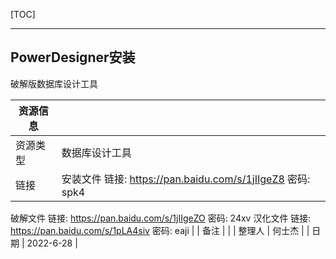 [TOC]

---

## PowerDesigner安装


破解版数据库设计工具

| 资源信息 |                                    |
| -------- | ---------------------------------- |
| 资源类型 | 数据库设计工具 |
| 链接     | 安装文件 链接: https://pan.baidu.com/s/1jIIgeZ8 密码: spk4
破解文件 链接: https://pan.baidu.com/s/1jIIgeZO 密码: 24xv
汉化文件 链接: https://pan.baidu.com/s/1pLA4siv 密码: eaji |
| 备注     |  |
| 整理人 | 何士杰 |
| 日期 | 2022-6-28 |

